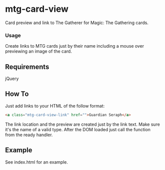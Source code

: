 mtg-card-view
=============

Card preview and link to The Gatherer for Magic: The Gathering cards.

### Usage

Create links to MTG cards just by their name including a mouse over
previewing an image of the card.

## Requirements
jQuery

## How To
  
Just add links to your HTML of the follow format:

```html
<a class="mtg-card-view-link" href="">Guardian Seraph</a>
```

The link location and the preview are created just by the link text.
Make sure it's the name of a valid type. After the DOM loaded just call
the function from the ready handler.

## Example

See index.html for an example.
